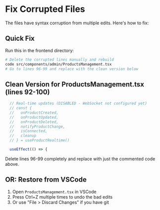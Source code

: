 # Fix Corrupted Files

The files have syntax corruption from multiple edits. Here's how to fix:

## Quick Fix

Run this in the frontend directory:

```bash
# Delete the corrupted lines manually and rebuild
code src/components/admin/ProductsManagement.tsx
# Go to lines 96-99 and replace with the clean version below
```

## Clean Version for ProductsManagement.tsx (lines 92-100)

```typescript
  // Real-time updates (DISABLED - WebSocket not configured yet)
  // const { 
  //   onProductCreated, 
  //   onProductUpdated, 
  //   onProductDeleted, 
  //   notifyProductChange,
  //   isConnected,
  //   cleanup 
  // } = useProductRealtime()

  useEffect(() => {
```

Delete lines 96-99 completely and replace with just the commented code above.

## OR: Restore from VSCode

1. Open `ProductsManagement.tsx` in VSCode
2. Press Ctrl+Z multiple times to undo the bad edits
3. Or use "File > Discard Changes" if you have git
